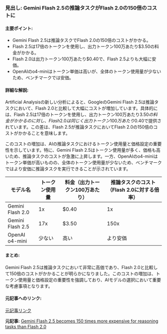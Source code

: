 ### 見出し: Gemini Flash 2.5の推論タスクがFlash 2.0の150倍のコストに

#### 主要ポイント:
- Gemini Flash 2.5は推論タスクでFlash 2.0の150倍のコストがかかる。
- Flash 2.5は17倍のトークンを使用し、出力トークン100万あたり$3.50の料金がかかる。
- Flash 2.0は出力トークン100万あたり$0.40で、Flash 2.5よりも大幅に安価。
- OpenAIのo4-miniはトークン単価は高いが、全体のトークン使用量が少ないため、ベンチマークでは安価。

#### 詳細な解説:
Artificial Analysisの新しい分析によると、GoogleのGemini Flash 2.5は推論タスクにおいて、Flash 2.0と比較して大幅にコストが増加しています。具体的には、Flash 2.5は17倍のトークンを使用し、出力トークン100万あたり$3.50の料金がかかるのに対し、Flash 2.0は同じく出力トークン100万あたり$0.40で提供されています。この差は、Flash 2.5が推論タスクにおいてFlash 2.0の150倍のコストがかかることを意味します。

このコストの増加は、AIの推論タスクにおけるトークン使用量と価格設定の重要性を示しています。特に、Gemini Flash 2.5はトークン使用量が多く、価格も高いため、推論タスクのコストが急激に上昇します。一方、OpenAIのo4-miniはトークン単価が高いものの、全体のトークン使用量が少ないため、ベンチマークではより安価に推論タスクを実行できることが示されています。

| モデル名 | トークン使用量 | 料金（出力トークン100万あたり） | 推論タスクのコスト（Flash 2.0に対する倍率） |
|-----------------|----------------|---------------------------------|---------------------------------------------|
| Gemini Flash 2.0 | 1x | $0.40 | 1x |
| Gemini Flash 2.5 | 17x | $3.50 | 150x |
| OpenAI o4-mini | 少ない | 高い | より安価 |

#### まとめ:
Gemini Flash 2.5は推論タスクにおいて非常に高価であり、Flash 2.0と比較して150倍のコストがかかることが明らかになりました。このコストの増加は、トークン使用量と価格設定の重要性を強調しており、AIモデルの選択において重要な考慮事項となります。

#### 元記事へのリンク:
[元記事リンク](https://the-decoder.com/gemini-flash-2-5-becomes-150-times-more-expensive-for-reasoning-tasks-than-flash-2-0/)

**元記事:** [Gemini Flash 2.5 becomes 150 times more expensive for reasoning tasks than Flash 2.0](https://the-decoder.com/gemini-flash-2-5-becomes-150-times-more-expensive-for-reasoning-tasks-than-flash-2-0/)